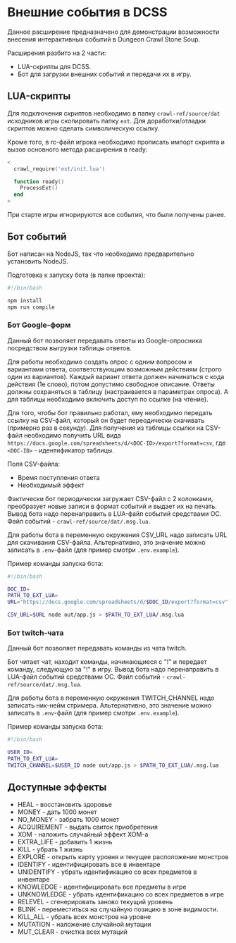 # Внешние события в DCSS

Данное расширение предназначено для демонстрации возможности внесения интерактивных событий в Dungeon Crawl Stone Soup.

Расширения разбито на 2 части:

- LUA-скрипты для DCSS.
- Бот для загрузки внешних событий и передачи их в игру.

## LUA-скрипты

Для подключения скриптов необходимо в папку `crawl-ref/source/dat` исходников игры скопировать папку `ext`. Для доработки/отладки скриптов можно сделать символическую ссылку.

Кроме того, в rc-файл игрока необходимо прописать импорт скрипта и вызов основного метода расширения в ready:

```lua
<
  crawl_require('ext/init.lua')

  function ready()
    ProcessExt()
  end
>
```

При старте игры игнорируются все события, что были получены ранее.

## Бот событий

Бот написан на NodeJS, так что необходимо предварительно установить NodeJS.

Подготовка к запуску бота (в папке проекта):

```bash
#!/bin/bash

npm install
npm run compile
```

### Бот Google-форм

Данный бот позволяет передавать ответы из Google-опросника посредством выгрузки таблицы ответов.

Для работы необходимо создать опрос с одним вопросом и вариантами ответа, соответствующим возможным действиям (строго один из вариантов). Каждый вариант ответа должен начинаться с кода действия (1е слово), потом допустимо свободное описание.
Ответы должны сохраняться в таблицу (настраивается в параметрах опроса).
А для таблицы необходимо включить доступ по ссылке (на чтение).

Для того, чтобы бот правильно работал, ему необходимо передать ссылку на CSV-файл, который он будет переодически скачивать (примерно раз в секунду).
Для получения из таблицы ссылки на CSV-файл необходимо получить URL вида `https://docs.google.com/spreadsheets/d/<DOC-ID>/export?format=csv`, где `<DOC-ID>` - идентификатор таблицы.

Поля CSV-файла:

- Время поступления ответа
- Необходимый эффект

Фактически бот периодически загружает CSV-файл с 2 колонками, преобразует новые записи в формат событий и выдает их на печать.
Вывод бота надо перенаправить в LUA-файл событий средствами ОС. Файл событий - `crawl-ref/source/dat/.msg.lua`.

Для работы бота в переменную окружения CSV_URL надо записать URL для скачивания CSV-файла.
Альтернативно, это значение можно записать в `.env`-файл (для пример смотри `.env.example`).

Пример команды запуска бота:

```bash
#!/bin/bash

DOC_ID=
PATH_TO_EXT_LUA=
URL="https://docs.google.com/spreadsheets/d/$DOC_ID/export?format=csv"

CSV_URL=$URL node out/app.js > $PATH_TO_EXT_LUA/.msg.lua
```

### Бот twitch-чата

Данный бот позволяет передавать команды из чата twitch.

Бот читает чат, находит команды, начинающиеся с "!" и передает команду, следующую за "!" в игру.
Вывод бота надо перенаправить в LUA-файл событий средствами ОС. Файл событий - `crawl-ref/source/dat/.msg.lua`.

Для работы бота в переменную окружения TWITCH_CHANNEL надо записать ник-нейм стримера.
Альтернативно, это значение можно записать в `.env`-файл (для пример смотри `.env.example`).

Пример команды запуска бота:

```bash
#!/bin/bash

USER_ID=
PATH_TO_EXT_LUA=
TWITCH_CHANNEL=$USER_ID node out/app.js > $PATH_TO_EXT_LUA/.msg.lua
```

## Доступные эффекты

- HEAL - восстановить здоровье
- MONEY - дать 1000 монет
- NO_MONEY - забрать 1000 монет
- ACQUIREMENT - выдать свиток приобретения
- XOM - наложить случайный эффект XOM-а
- EXTRA_LIFE - добавить 1 жизнь
- KILL - убрать 1 жизнь
- EXPLORE - открыть карту уровня и текущее расположение монстров
- IDENTIFY - идентифицировать все в инвентаре
- UNIDENTIFY - убрать идентификацию со всех предметов в инвентаре
- KNOWLEDGE - идентифицировать все предметы в игре
- UNKNOWLEDGE - убрать идентификацию со всех предметов в игре
- RELEVEL - сгенерировать заново текущий уровень
- BLINK - переместиться на случайную позицию в зоне видимости.
- KILL_ALL - убрать всех монстров на уровне
- MUTATION - наложение случайной мутации
- MUT_CLEAR - очистка всех мутаций
